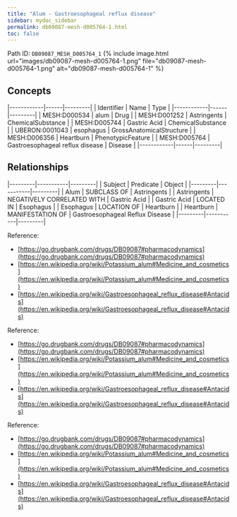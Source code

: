 ```yaml
---
title: "Alum - Gastroesophageal reflux disease"
sidebar: mydoc_sidebar
permalink: db09087-mesh-d005764-1.html
toc: false 
---
```



Path ID: `DB09087_MESH_D005764_1`
{% include image.html url="images/db09087-mesh-d005764-1.png" file="db09087-mesh-d005764-1.png" alt="db09087-mesh-d005764-1" %}

## Concepts

|------------|------|---------|
| Identifier | Name | Type    |
|------------|------|---------|
| MESH:D000534 | alum | Drug |
| MESH:D001252 | Astringents | ChemicalSubstance |
| MESH:D005744 | Gastric Acid | ChemicalSubstance |
| UBERON:0001043 | esophagus | GrossAnatomicalStructure |
| MESH:D006356 | Heartburn | PhenotypicFeature |
| MESH:D005764 | Gastroesophageal reflux disease | Disease |
|------------|------|---------|

## Relationships

|---------|-----------|---------|
| Subject | Predicate | Object  |
|---------|-----------|---------|
| Alum | SUBCLASS OF | Astringents |
| Astringents | NEGATIVELY CORRELATED WITH | Gastric Acid |
| Gastric Acid | LOCATED IN | Esophagus |
| Esophagus | LOCATION OF | Heartburn |
| Heartburn | MANIFESTATION OF | Gastroesophageal Reflux Disease |
|---------|-----------|---------|

Reference: 
  - [https://go.drugbank.com/drugs/DB09087#pharmacodynamics](https://go.drugbank.com/drugs/DB09087#pharmacodynamics)
  - [https://en.wikipedia.org/wiki/Potassium_alum#Medicine_and_cosmetics](https://en.wikipedia.org/wiki/Potassium_alum#Medicine_and_cosmetics)
  - [https://en.wikipedia.org/wiki/Gastroesophageal_reflux_disease#Antacids](https://en.wikipedia.org/wiki/Gastroesophageal_reflux_disease#Antacids)

Reference: 
  - [https://go.drugbank.com/drugs/DB09087#pharmacodynamics](https://go.drugbank.com/drugs/DB09087#pharmacodynamics)
  - [https://en.wikipedia.org/wiki/Potassium_alum#Medicine_and_cosmetics](https://en.wikipedia.org/wiki/Potassium_alum#Medicine_and_cosmetics)
  - [https://en.wikipedia.org/wiki/Gastroesophageal_reflux_disease#Antacids](https://en.wikipedia.org/wiki/Gastroesophageal_reflux_disease#Antacids)

Reference: 
  - [https://go.drugbank.com/drugs/DB09087#pharmacodynamics](https://go.drugbank.com/drugs/DB09087#pharmacodynamics)
  - [https://en.wikipedia.org/wiki/Potassium_alum#Medicine_and_cosmetics](https://en.wikipedia.org/wiki/Potassium_alum#Medicine_and_cosmetics)
  - [https://en.wikipedia.org/wiki/Gastroesophageal_reflux_disease#Antacids](https://en.wikipedia.org/wiki/Gastroesophageal_reflux_disease#Antacids)
